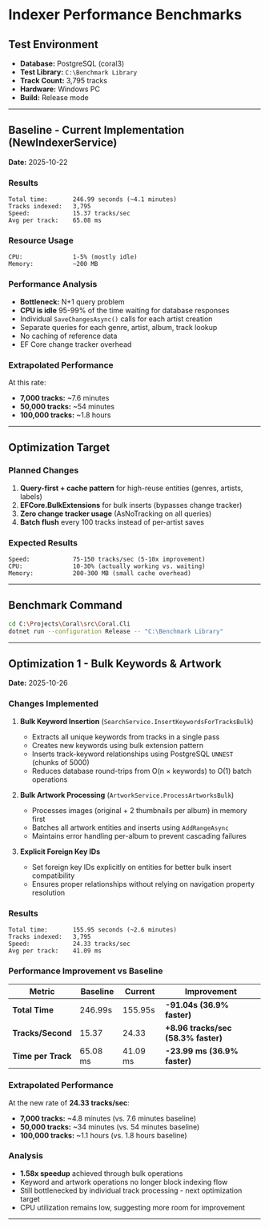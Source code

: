 # Indexer Performance Benchmarks

## Test Environment

- **Database:** PostgreSQL (coral3)
- **Test Library:** `C:\Benchmark Library`
- **Track Count:** 3,795 tracks
- **Hardware:** Windows PC
- **Build:** Release mode

---

## Baseline - Current Implementation (NewIndexerService)

**Date:** 2025-10-22

### Results

```
Total time:       246.99 seconds (~4.1 minutes)
Tracks indexed:   3,795
Speed:            15.37 tracks/sec
Avg per track:    65.08 ms
```

### Resource Usage

```
CPU:              1-5% (mostly idle)
Memory:           ~200 MB
```

### Performance Analysis

- **Bottleneck:** N+1 query problem
- **CPU is idle** 95-99% of the time waiting for database responses
- Individual `SaveChangesAsync()` calls for each artist creation
- Separate queries for each genre, artist, album, track lookup
- No caching of reference data
- EF Core change tracker overhead

### Extrapolated Performance

At this rate:
- **7,000 tracks:**  ~7.6 minutes
- **50,000 tracks:** ~54 minutes
- **100,000 tracks:** ~1.8 hours

---

## Optimization Target

### Planned Changes

1. **Query-first + cache pattern** for high-reuse entities (genres, artists, labels)
2. **EFCore.BulkExtensions** for bulk inserts (bypasses change tracker)
3. **Zero change tracker usage** (AsNoTracking on all queries)
4. **Batch flush** every 100 tracks instead of per-artist saves

### Expected Results

```
Speed:            75-150 tracks/sec (5-10x improvement)
CPU:              10-30% (actually working vs. waiting)
Memory:           200-300 MB (small cache overhead)
```

---

## Benchmark Command

```bash
cd C:\Projects\Coral\src\Coral.Cli
dotnet run --configuration Release -- "C:\Benchmark Library"
```

---

## Optimization 1 - Bulk Keywords & Artwork

**Date:** 2025-10-26

### Changes Implemented

1. **Bulk Keyword Insertion** (`SearchService.InsertKeywordsForTracksBulk`)
   - Extracts all unique keywords from tracks in a single pass
   - Creates new keywords using bulk extension pattern
   - Inserts track-keyword relationships using PostgreSQL `UNNEST` (chunks of 5000)
   - Reduces database round-trips from O(n × keywords) to O(1) batch operations

2. **Bulk Artwork Processing** (`ArtworkService.ProcessArtworksBulk`)
   - Processes images (original + 2 thumbnails per album) in memory first
   - Batches all artwork entities and inserts using `AddRangeAsync`
   - Maintains error handling per-album to prevent cascading failures

3. **Explicit Foreign Key IDs**
   - Set foreign key IDs explicitly on entities for better bulk insert compatibility
   - Ensures proper relationships without relying on navigation property resolution

### Results

```
Total time:       155.95 seconds (~2.6 minutes)
Tracks indexed:   3,795
Speed:            24.33 tracks/sec
Avg per track:    41.09 ms
```

### Performance Improvement vs Baseline

| Metric | Baseline | Current | Improvement |
|--------|----------|---------|-------------|
| **Total Time** | 246.99s | 155.95s | **-91.04s (36.9% faster)** |
| **Tracks/Second** | 15.37 | 24.33 | **+8.96 tracks/sec (58.3% faster)** |
| **Time per Track** | 65.08 ms | 41.09 ms | **-23.99 ms (36.9% faster)** |

### Extrapolated Performance

At the new rate of **24.33 tracks/sec**:
- **7,000 tracks:**  ~4.8 minutes (vs. 7.6 minutes baseline)
- **50,000 tracks:** ~34 minutes (vs. 54 minutes baseline)
- **100,000 tracks:** ~1.1 hours (vs. 1.8 hours baseline)

### Analysis

- **1.58x speedup** achieved through bulk operations
- Keyword and artwork operations no longer block indexing flow
- Still bottlenecked by individual track processing - next optimization target
- CPU utilization remains low, suggesting more room for improvement

---
